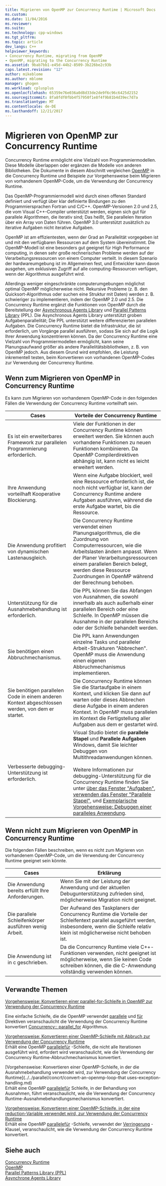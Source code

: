 ```yaml
---
title: Migrieren von OpenMP zur Concurrency Runtime | Microsoft Docs
ms.custom: 
ms.date: 11/04/2016
ms.reviewer: 
ms.suite: 
ms.technology: cpp-windows
ms.tgt_pltfrm: 
ms.topic: article
dev_langs: C++
helpviewer_keywords:
- Concurrency Runtime, migrating from OpenMP
- OpenMP, migrating to the Concurrency Runtime
ms.assetid: 9bab7bb1-e45d-44b2-8509-3b226be2c93b
caps.latest.revision: "12"
author: mikeblome
ms.author: mblome
manager: ghogen
ms.workload: cplusplus
ms.openlocfilehash: 65359e76e036a0d8d33de2de9f6c96c6425d2152
ms.sourcegitcommit: 8fa8fdf0fbb4f57950f1e8f4f9b81b4d39ec7d7a
ms.translationtype: MT
ms.contentlocale: de-DE
ms.lasthandoff: 12/21/2017
---
```

# <a name="migrating-from-openmp-to-the-concurrency-runtime"></a>Migrieren von OpenMP zur Concurrency Runtime
Concurrency Runtime ermöglicht eine Vielzahl von Programmiermodellen. Diese Modelle überlappen oder ergänzen die Modelle von anderen Bibliotheken. Die Dokumente in diesem Abschnitt vergleichen [OpenMP](../../parallel/concrt/comparing-the-concurrency-runtime-to-other-concurrency-models.md#openmp) in die Concurrency Runtime und Beispiele zur Vorgehensweise beim Migrieren von vorhandenem OpenMP-Code, um die Verwendung der Concurrency Runtime.  
  
 Das OpenMP-Programmiermodell wird durch einen offenen Standard definiert und verfügt über klar definierte Bindungen zu den Programmiersprachen Fortran und C/C++. OpenMP-Versionen 2.0 und 2.5, die vom Visual C++-Compiler unterstützt werden, eignen sich gut für parallele Algorithmen, die iterativ sind; Das heißt, Sie parallelen Iteration über ein Array von Daten führen. OpenMP 3.0 unterstützt zusätzlich zu iterative Aufgaben nicht iterative Aufgaben.  
  
 OpenMP ist am effizientesten, wenn der Grad an Parallelität vorgegeben ist und mit den verfügbaren Ressourcen auf dem System übereinstimmt. Die OpenMP-Modell ist eine besonders gut geeignet für High Performance computing, in denen sehr große rechnerischen Probleme werden auf der Verarbeitungsressourcen von einem Computer verteilt. In diesem Szenario der hardwareumgebung ist im Allgemeinen fest, und Entwickler kann davon ausgehen, um exklusiven Zugriff auf alle computing-Ressourcen verfügen, wenn der Algorithmus ausgeführt wird.  
  
 Allerdings weniger eingeschränkte computerumgebungen möglichst optimal OpenMP möglicherweise nicht. Rekursive Probleme (z. B. den Quicksort-Algorithmus oder suchen eine Struktur mit Daten) werden z. B. schwieriger zu implementieren, indem der OpenMP 2.0 und 2.5. Die Concurrency Runtime ergänzt die Funktionen von OpenMP durch die Bereitstellung der [Asynchronous Agents Library](../../parallel/concrt/asynchronous-agents-library.md) und [Parallel Patterns Library](../../parallel/concrt/parallel-patterns-library-ppl.md) (PPL). Die Asynchronous Agents Library unterstützt groben Aufgabenparallelität; Die PPL unterstützt weitere differenzierten parallelen Aufgaben. Die Concurrency Runtime bietet die Infrastruktur, die ist erforderlich, um Vorgänge parallel ausführen, sodass Sie sich auf die Logik Ihrer Anwendung konzentrieren können. Da der Concurrency Runtime eine Vielzahl von Programmiermodellen ermöglicht, kann seine Planungsaufwand größer als andere Parallelitätsbibliotheken, z. B. von OpenMP jedoch. Aus diesem Grund wird empfohlen, die Leistung inkrementell testen, beim Konvertieren von vorhandenen OpenMP-Codes zur Verwendung der Concurrency Runtime.  
  
## <a name="when-to-migrate-from-openmp-to-the-concurrency-runtime"></a>Wenn zum Migrieren von OpenMP in Concurrency Runtime  
 Es kann zum Migrieren von vorhandenem OpenMP-Code in den folgenden Fällen die Verwendung der Concurrency Runtime vorteilhaft sein.  
  
|Cases|Vorteile der Concurrency Runtime|  
|-----------|-------------------------------------------|  
|Es ist ein erweiterbares Framework zur parallelen Programmierung erforderlich.|Viele der Funktionen in der Concurrency Runtime können erweitert werden. Sie können auch vorhandene Funktionen zu neuen Funktionen kombinieren. Da OpenMP Compilerdirektiven abhängig ist, kann nicht es leicht erweitert werden.|  
|Ihre Anwendung vorteilhaft Kooperative Blockierung.|Wenn eine Aufgabe blockiert, weil eine Ressource erforderlich ist, die noch nicht verfügbar ist, kann der Concurrency Runtime andere Aufgaben ausführen, während die erste Aufgabe wartet, bis die Ressource.|  
|Die Anwendung profitiert von dynamischen Lastenausgleich.|Die Concurrency Runtime verwendet einen Planungsalgorithmus, die die Zuordnung von Computerressourcen, wie die Arbeitslasten ändern anpasst. Wenn der Planer Verarbeitungsressourcen einem parallelen Bereich belegt, werden diese Ressource Zuordnungen in OpenMP während der Berechnung behoben.|  
|Unterstützung für die Ausnahmebehandlung ist erforderlich.|Die PPL können Sie das Abfangen von Ausnahmen, die sowohl innerhalb als auch außerhalb einer parallelen Bereich oder eine Schleife. In OpenMP müssen die Ausnahme in der parallelen Bereichs oder der Schleife behandelt werden.|  
|Sie benötigen einen Abbruchmechanismus.|Die PPL kann Anwendungen einzelne Tasks und paralleler Arbeit-Strukturen "Abbrechen". OpenMP muss die Anwendung einen eigenen Abbruchmechanismus implementieren.|  
|Sie benötigen parallelen Code in einem anderen Kontext abgeschlossen werden, von dem er startet.|Die Concurrency Runtime können Sie die Startaufgabe in einem Kontext, und klicken Sie dann auf warten oder dieses Abbrechen diese Aufgabe in einem anderen Kontext. In OpenMP muss parallelen im Kontext die Fertigstellung aller Aufgaben aus dem er gestartet wird.|  
|Verbesserte debugging-Unterstützung ist erforderlich.|Visual Studio bietet die **parallele Stapel** und **Parallele Aufgaben** Windows, damit Sie leichter Debuggen von Multithreadanwendungen können.<br /><br /> Weitere Informationen zur debugging-Unterstützung für die Concurrency Runtime finden Sie unter [über das Fenster "Aufgaben"](/visualstudio/debugger/using-the-tasks-window), [verwenden das Fenster "Parallele Stapel"](/visualstudio/debugger/using-the-parallel-stacks-window), und [Exemplarische Vorgehensweise: Debuggen einer paralleles Anwendung](/visualstudio/debugger/walkthrough-debugging-a-parallel-application).|  
  
## <a name="when-not-to-migrate-from-openmp-to-the-concurrency-runtime"></a>Wenn nicht zum Migrieren von OpenMP in Concurrency Runtime  
 Die folgenden Fällen beschreiben, wenn es nicht zum Migrieren von vorhandenem OpenMP-Code, um die Verwendung der Concurrency Runtime geeignet sein könnte.  
  
|Cases|Erklärung|  
|-----------|-----------------|  
|Die Anwendung bereits erfüllt Ihre Anforderungen.|Wenn Sie mit der Leistung der Anwendung und der aktuellen Debugunterstützung zufrieden sind, möglicherweise Migration nicht geeignet.|  
|Die parallele Schleifenkörper ausführen wenig Arbeit.|Der Aufwand des Taskplaners der Concurrency Runtime die Vorteile der Schleifentext parallel ausgeführt werden, insbesondere, wenn die Schleife relativ klein ist möglicherweise nicht behoben ist.|  
|Die Anwendung ist in c geschrieben.|Da die Concurrency Runtime viele C++-Funktionen verwenden, nicht geeignet ist möglicherweise, wenn Sie keinen Code schreiben können, die die C-Anwendung vollständig verwenden können.|  
  
## <a name="related-topics"></a>Verwandte Themen  
 [Vorgehensweise: Konvertieren einer parallel-for-Schleife in OpenMP zur Verwendung der Concurrency Runtime](../../parallel/concrt/how-to-convert-an-openmp-parallel-for-loop-to-use-the-concurrency-runtime.md)  

 Eine einfache Schleife, die die OpenMP verwendet [parallele](../../parallel/concrt/how-to-use-parallel-invoke-to-write-a-parallel-sort-routine.md#parallel) und [für](../../parallel/openmp/reference/for-openmp.md) Direktiven veranschaulicht die Verwendung der Concurrency Runtime konvertiert [Concurrency:: parallel_for](reference/concurrency-namespace-functions.md#parallel_for) Algorithmus.  

  
 [Vorgehensweise: Konvertieren einer OpenMP-Schleife mit Abbruch zur Verwendung der Concurrency Runtime](../../parallel/concrt/convert-an-openmp-loop-that-uses-cancellation.md)  
 Erhält eine OpenMP [parallele](../../parallel/concrt/how-to-use-parallel-invoke-to-write-a-parallel-sort-routine.md#parallel)[für](../../parallel/openmp/reference/for-openmp.md) -Schleife, die nicht alle Iterationen ausgeführt wird, erfordert wird veranschaulicht, wie die Verwendung der Concurrency Runtime-Abbruchmechanismus konvertiert.  
  
 [Vorgehensweise: Konvertieren einer OpenMP-Schleife, in der die Ausnahmebehandlung verwendet wird, zur Verwendung der Concurrency Runtime](../../parallel/concrt/convert-an-openmp-loop-that uses-exception-handling.md)  
 Erhält eine OpenMP [parallele](../../parallel/concrt/how-to-use-parallel-invoke-to-write-a-parallel-sort-routine.md#parallel)[für](../../parallel/openmp/reference/for-openmp.md) Schleife, in der Behandlung von Ausnahmen, führt veranschaulicht, wie die Verwendung der Concurrency Runtime-Ausnahmebehandlungsmechanismus konvertiert.  
  
 [Vorgehensweise: Konvertieren einer OpenMP-Schleife, in der eine reduction-Variable verwendet wird, zur Verwendung der Concurrency Runtime](../../parallel/concrt/convert-an-openmp-loop-that-uses-a-reduction-variable.md)  
 Erhält eine OpenMP [parallele](../../parallel/concrt/how-to-use-parallel-invoke-to-write-a-parallel-sort-routine.md#parallel)[für](../../parallel/openmp/reference/for-openmp.md) -Schleife, verwendet der [Verringerung](../../parallel/openmp/reference/reduction.md) -Klausel, veranschaulicht, wie die Verwendung der Concurrency Runtime konvertiert.  
  
## <a name="see-also"></a>Siehe auch  
 [Concurrency Runtime](../../parallel/concrt/concurrency-runtime.md)   
 [OpenMP](../../parallel/concrt/comparing-the-concurrency-runtime-to-other-concurrency-models.md#openmp)   
 [Parallel Patterns Library (PPL)](../../parallel/concrt/parallel-patterns-library-ppl.md)   
 [Asynchrone Agents Library](../../parallel/concrt/asynchronous-agents-library.md)

